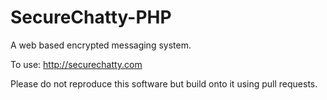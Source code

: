# SecureChatty-PHP
A web based encrypted messaging system.

To use: http://securechatty.com

Please do not reproduce this software but build onto it using pull requests.